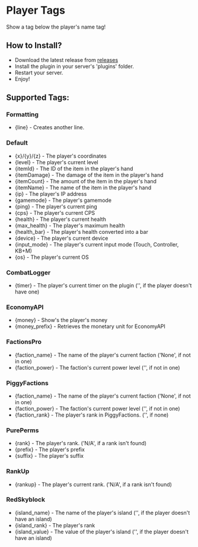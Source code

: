 # Player Tags

Show a tag below the player's name tag!

## How to Install?

* Download the latest release from [releases](https://github.com/sylvrs/PlayerTags/releases)
* Install the plugin in your server's 'plugins' folder.
* Restart your server.
* Enjoy!

## Supported Tags:

### Formatting

* {line} - Creates another line.

### Default

* {x}/{y}/{z} - The player's coordinates
* {level} - The player's current level
* {itemId} - The ID of the item in the player's hand
* {itemDamage} - The damage of the item in the player's hand
* {itemCount} - The amount of the item in the player's hand
* {itemName} - The name of the item in the player's hand
* {ip} - The player's IP address
* {gamemode} - The player's gamemode
* {ping} - The player's current ping
* {cps} - The player's current CPS
* {health} - The player's current health
* {max_health} - The player's maximum health
* {health_bar} - The player's health converted into a bar
* {device} - The player's current device
* {input_mode} - The player's current input mode (Touch, Controller, KB+M)
* {os} - The player's current OS

### CombatLogger

* {timer} - The player's current timer on the plugin ('', if the player doesn't have one)

### EconomyAPI

* {money} - Show's the player's money
* {money_prefix} - Retrieves the monetary unit for EconomyAPI

### FactionsPro

* {faction_name} - The name of the player's current faction ('None', if not in one)
* {faction_power} - The faction's current power level ('', if not in one)

### PiggyFactions

* {faction_name} - The name of the player's current faction ('None', if not in one)
* {faction_power} - The faction's current power level ('', if not in one)
* {faction_rank} - The player's rank in PiggyFactions. ('', if none)

### PurePerms

* {rank} - The player's rank. ('N/A', if a rank isn't found)
* {prefix} - The player's prefix
* {suffix} - The player's suffix

### RankUp

* {rankup} - The player's current rank. ('N/A', if a rank isn't found)

### RedSkyblock

* {island_name} - The name of the player's island ('', if the player doesn't have an island)
* {island_rank} - The player's rank
* {island_value} - The value of the player's island ('', if the player doesn't have an island)

